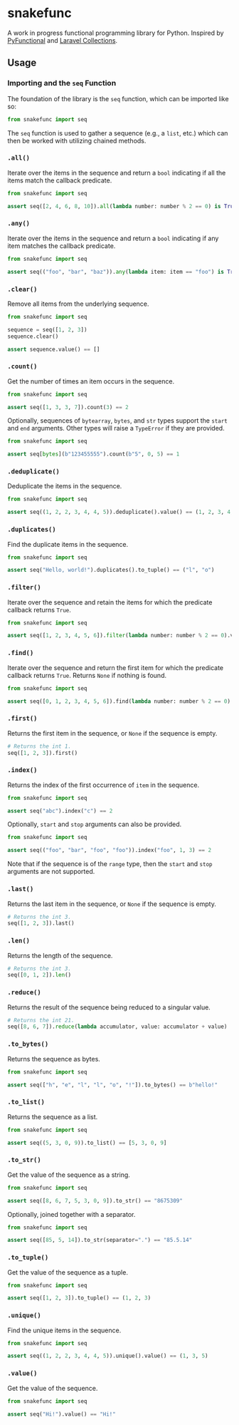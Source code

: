 snakefunc
=========

A work in progress functional programming library for Python. Inspired by [PyFunctional](https://pyfunctional.pedro.ai/) and [Laravel Collections](https://laravel.com/docs/master/collections).

Usage
-----

### Importing and the `seq` Function

The foundation of the library is the `seq` function, which can be imported like so:

```python
from snakefunc import seq
```

The `seq` function is used to gather a sequence (e.g., a `list`, etc.) which can then be worked with utilizing chained methods.

### `.all()`

Iterate over the items in the sequence and return a `bool` indicating if all the items match the callback predicate.

```python
from snakefunc import seq

assert seq([2, 4, 6, 8, 10]).all(lambda number: number % 2 == 0) is True
```

### `.any()`

Iterate over the items in the sequence and return a `bool` indicating if any item matches the callback predicate.

```python
from snakefunc import seq

assert seq(("foo", "bar", "baz")).any(lambda item: item == "foo") is True
```

### `.clear()`

Remove all items from the underlying sequence.

```python
from snakefunc import seq

sequence = seq([1, 2, 3])
sequence.clear()

assert sequence.value() == []
```

### `.count()`

Get the number of times an item occurs in the sequence.

```python
from snakefunc import seq

assert seq([1, 3, 3, 7]).count(3) == 2
```

Optionally, sequences of `bytearray`, `bytes`, and `str` types support the `start` and `end` arguments. Other types will raise a `TypeError` if they are provided.

```python
from snakefunc import seq

assert seq[bytes](b"123455555").count(b"5", 0, 5) == 1
```

### `.deduplicate()`

Deduplicate the items in the sequence.

```python
from snakefunc import seq

assert seq((1, 2, 2, 3, 4, 4, 5)).deduplicate().value() == (1, 2, 3, 4, 5)
```

### `.duplicates()`

Find the duplicate items in the sequence.

```python
from snakefunc import seq

assert seq("Hello, world!").duplicates().to_tuple() == ("l", "o")
```

### `.filter()`

Iterate over the sequence and retain the items for which the predicate callback returns `True`.

```python
from snakefunc import seq

assert seq([1, 2, 3, 4, 5, 6]).filter(lambda number: number % 2 == 0).value() == [2, 4, 6]
```

### `.find()`

Iterate over the sequence and return the first item for which the predicate callback returns `True`. Returns `None` if nothing is found.

```python
from snakefunc import seq

assert seq([0, 1, 2, 3, 4, 5, 6]).find(lambda number: number % 2 == 0).value() == 2
```

### `.first()`

Returns the first item in the sequence, or `None` if the sequence is empty.

```python
# Returns the int 1.
seq([1, 2, 3]).first()
```

### `.index()`

Returns the index of the first occurrence of `item` in the sequence.

```python
from snakefunc import seq

assert seq("abc").index("c") == 2
```

Optionally, `start` and `stop` arguments can also be provided.

```python
from snakefunc import seq

assert seq(("foo", "bar", "foo", "foo")).index("foo", 1, 3) == 2
```

Note that if the sequence is of the `range` type, then the `start` and `stop` arguments are not supported.

### `.last()`

Returns the last item in the sequence, or `None` if the sequence is empty.

```python
# Returns the int 3.
seq([1, 2, 3]).last()
```

### `.len()`

Returns the length of the sequence.

```python
# Returns the int 3.
seq([0, 1, 2]).len()
```

### `.reduce()`

Returns the result of the sequence being reduced to a singular value.

```python
# Returns the int 21.
seq([8, 6, 7]).reduce(lambda accumulator, value: accumulator + value)
```

### `.to_bytes()`

Returns the sequence as bytes.

```python
from snakefunc import seq

assert seq(["h", "e", "l", "l", "o", "!"]).to_bytes() == b"hello!"
```

### `.to_list()`

Returns the sequence as a list.

```python
from snakefunc import seq

assert seq((5, 3, 0, 9)).to_list() == [5, 3, 0, 9]
```

### `.to_str()`

Get the value of the sequence as a string.

```python
from snakefunc import seq

assert seq([8, 6, 7, 5, 3, 0, 9]).to_str() == "8675309"
```

Optionally, joined together with a separator.

```python
from snakefunc import seq

assert seq([85, 5, 14]).to_str(separator=".") == "85.5.14"
```

### `.to_tuple()`

Get the value of the sequence as a tuple.

```python
from snakefunc import seq

assert seq([1, 2, 3]).to_tuple() == (1, 2, 3)
```

### `.unique()`

Find the unique items in the sequence.

```python
from snakefunc import seq

assert seq((1, 2, 2, 3, 4, 4, 5)).unique().value() == (1, 3, 5)
```

### `.value()`

Get the value of the sequence.

```python
from snakefunc import seq

assert seq("Hi!").value() == "Hi!"
```
